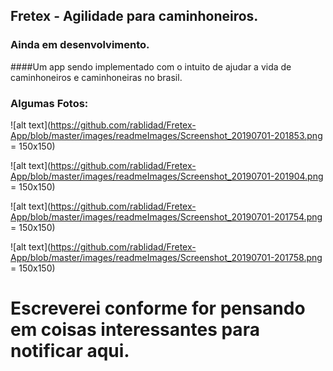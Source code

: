 ## Fretex - Agilidade para caminhoneiros.
### Ainda em desenvolvimento.

####Um app sendo implementado com o intuito de ajudar a vida de caminhoneiros e caminhoneiras no brasil.

### Algumas Fotos: 
![alt text](https://github.com/rablidad/Fretex-App/blob/master/images/readmeImages/Screenshot_20190701-201853.png = 150x150)

![alt text](https://github.com/rablidad/Fretex-App/blob/master/images/readmeImages/Screenshot_20190701-201904.png = 150x150)

![alt text](https://github.com/rablidad/Fretex-App/blob/master/images/readmeImages/Screenshot_20190701-201754.png = 150x150)

![alt text](https://github.com/rablidad/Fretex-App/blob/master/images/readmeImages/Screenshot_20190701-201758.png = 150x150)




# Escreverei conforme for pensando em coisas interessantes para notificar aqui.
